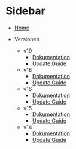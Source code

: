 # Sidebar

- [Home](home)

- Versionen
  - v19
    - [Dokumentation](Home-v19)
    - [Update Guide](update-guide-v19)
  - v18
    - [Dokumentation](Home-v18)
    - [Update Guide](update-guide-v18)
  - v16
    - [Dokumentation](Home-v16)
    - [Update Guide](update-guide-v16)
  - v15
    - [Dokumentation](Home-v15)
    - [Update Guide](update-guide-v15)
  - v14
    - [Dokumentation](Home-v14)
    - [Update Guide](update-guide-v14)
